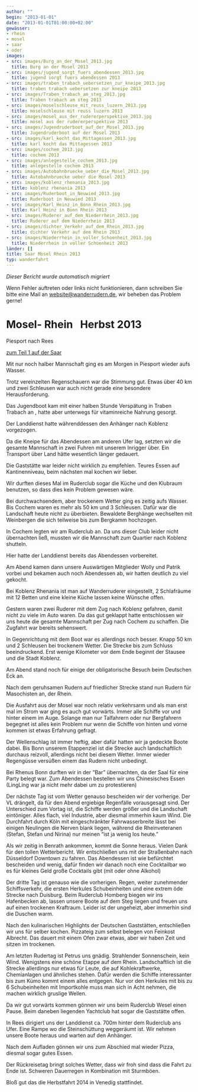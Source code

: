 ```yaml
---
author: ""
begin: "2013-01-01"
date: "2013-01-01T01:00:00+02:00"
gewässer:
- rhein
- mosel
- saar
- oder
images:
- src: images/Burg_an_der_Mosel_2013.jpg
  title: Burg an der Mosel 2013
- src: images/jugend_sorgt_fuers_abendessen_2013.jpg
  title: jugend sorgt fuers abendessen 2013
- src: images/traben_trabach_uebersetzen_zur_kneipe_2013.jpg
  title: traben trabach uebersetzen zur kneipe 2013
- src: images/Traben_trabach_am_steg_2013.jpg
  title: Traben trabach am steg 2013
- src: images/moselschleuse_mit_reuss_luzern_2013.jpg
  title: moselschleuse mit reuss luzern 2013
- src: images/mosel_aus_der_rudererperspektive_2013.jpg
  title: mosel aus der rudererperspektive 2013
- src: images/Jugendruderboot_auf_der_Mosel_2013.jpg
  title: Jugendruderboot auf der Mosel 2013
- src: images/karl_kocht_das_Mittagessen_2013.jpg
  title: karl kocht das Mittagessen 2013
- src: images/cochem_2013.jpg
  title: cochem 2013
- src: images/anlegestelle_cochem_2013.jpg
  title: anlegestelle cochem 2013
- src: images/Autobahnbruecke_ueber_die_Mosel_2013.jpg
  title: Autobahnbruecke ueber die Mosel 2013
- src: images/koblenz_rhenania_2013.jpg
  title: koblenz rhenania 2013
- src: images/Ruderboot_in_Neuwied_2013.jpg
  title: Ruderboot in Neuwied 2013
- src: images/Karl_Heinz_in_Bonn_Rhein_2013.jpg
  title: Karl Heinz in Bonn Rhein 2013
- src: images/Ruderer_auf_dem_Niederrhein_2013.jpg
  title: Ruderer auf dem Niederrhein 2013
- src: images/dichter_Verkehr_auf_dem_Rhein_2013.jpg
  title: dichter Verkehr auf dem Rhein 2013
- src: images/Niederrhein_in_voller_Schoenheit_2013.jpg
  title: Niederrhein in voller Schoenheit 2013
länder: []
title: Saar Mosel Rhein 2013
typ: wanderfahrt
---
```



*Dieser Bericht wurde automatisch migriert*

Wenn Fehler auftreten oder links nicht funktionieren, dann schreiben Sie bitte eine Mail an website@wanderrudern.de, wir beheben das Problem gerne!



# Mosel- Rhein   Herbst 2013


Piesport nach Rees

[zum Teil 1 auf der Saar](/berichte/2013/saar_mosel_rhein_2013)

Mit nur noch halber Mannschaft ging es am Morgen in Piesport wieder aufs Wasser.

Trotz vereinzelten Regenschauern war die Stimmung gut. Etwas über 40 km und zwei Schleusen war auch nicht gerade eine besondere Herausforderung.

Das Jugendboot kam mit einer halben Stunde Verspätung in Traben Trabach an , hatte aber unterwegs für vitaminreiche Nahrung gesorgt.

Der Landdienst hatte währenddessen den Anhänger nach Koblenz vorgezogen.

Da die Kneipe für das Abendessen am anderen Ufer lag, setzten wir die gesamte Mannschaft in zwei Fuhren mit unserem Inrigger über. Ein Transport über Land hätte wesentlich länger gedauert.

Die Gaststätte war leider nicht wirklich zu empfehlen. Teures Essen auf Kantinenniveau, beim nächsten mal kochen wir lieber.

Wir durften dieses Mal im Ruderclub sogar die Küche und den Klubraum benutzen, so dass dies kein Problem gewesen wäre.

Bei durchwachsendem, aber trockenem Wetter ging es zeitig aufs Wasser. Bis Cochem waren es mehr als 50 km und 3 Schleusen. Dafür war die Landschaft heute nicht zu überbieten. Bewaldete Berghänge wechselten mit Weinbergen die sich teilweise bis zum Bergkamm hochzogen.

In Cochem legten wir am Ruderclub an. Da uns dieser Club leider nicht übernachten ließ, mussten wir die Mannschaft zum Quartier nach Koblenz shutteln.

Hier hatte der Landdienst bereits das Abendessen vorbereitet.

Am Abend kamen dann unsere Auswärtigen Mitglieder Wolly und Patrik vorbei und bekamen auch noch Abendessen ab, wir hatten deutlich zu viel gekocht.

Bei Koblenz Rhenania ist man auf Wanderruderer eingestellt, 2 Schlafräume mit 12 Betten und eine kleine Küche lassen keine Wünsche offen.

Gestern waren zwei Ruderer mit dem Zug nach Koblenz gefahren, damit nicht zu viele im Auto waren. Da das gut geklappt hatte entschlossen wir uns heute die gesamte Mannschaft per Zug nach Cochem zu schaffen. Die Zugfahrt war bereits sehenswert.

In Gegenrichtung mit dem Boot war es allerdings noch besser. Knapp 50 km und 2 Schleusen bei trockenem Wetter. Die Strecke bis zum Schluss beeindruckend. Erst wenige Kilometer vor dem Ende beginnt der Stausee und die Stadt Koblenz.

Am Abend stand noch für einige der obligatorische Besuch beim Deutschen Eck an.

Nach dem geruhsamen Rudern auf friedlicher Strecke stand nun Rudern für Masochisten an, der Rhein.

Die Ausfahrt aus der Mosel war noch relativ verkehrsarm und als man erst mal im Strom war ging es auch gut vorwärts. Immer alle Schiffe vor und hinter einem im Auge. Solange man nur Talfahrern oder nur Bergfahrern begegnet ist alles kein Problem nur wenn die Schiffe von hinten und vorne kommen ist etwas Erfahrung gefragt.

Der Wellenschlag ist immer heftig, aber dafür hatten wir ja gedeckte Boote dabei. Bis Bonn unserem Etappenziel ist die Strecke auch landschaftlich durchaus reizvoll, allerdings nicht bei diesem Wetter. Immer wieder Regengüsse versüßen einem das Rudern nicht unbedingt.

Bei Rhenus Bonn durften wir in der “Bar” übernachten, da der Saal für eine Party belegt war. Zum Abendessen bestellen wir uns Chinesisches Essen (LingLing war ja nicht mehr dabei um zu protestieren)

Der nächste Tag ist vom Wetter genauso bescheiden wir der vorherige. Der VL drängelt, da für den Abend ergiebige Regenfälle vorausgesagt sind. Der Unterschied zum Vortag ist, die Schiffe werden größer und die Landschaft eintöniger. Alles flach, viel Industrie, aber diesmal immerhin kaum Wind. Die Durchfahrt durch Köln mit eingeschränkter Fahrwasserbreite lässt bei einigen Neulingen die Nerven blank liegen, während die Rheinveteranen (Stefan, Stefan und Nirina) nur meinen “ist ja wenig los heute.”

Als wir zeitig in Benrath ankommen, kommt die Sonne heraus. Vielen Dank für den tollen Wetterbericht. Wir entschließen uns mit der Straßenbahn nach Düsseldorf Downtown zu fahren. Das Abendessen ist wie befürchtet bescheiden und wenig, dafür finden wir danach noch eine Cocktailbar wo es für kleines Geld große Cocktails gibt (mit oder ohne Alkohol)

Der dritte Tag ist genauso wie die vorherigen. Regen, weiter zunehmender Schiffsverkehr, die ersten Herkules Schubeinheiten und eine extrem öde Strecke nach Duisburg. Beim Ruderclub Homberg biegen wir ins Hafenbecken ab, lassen unsere Boote auf dem Steg liegen und freuen uns auf einen trockenen Kraftraum. Leider ist der ungeheizt, aber immerhin sind die Duschen warm.

Nach den kulinarischen Highlights der Deutschen Gaststätten, entschließen wir uns für selber kochen. Pizzateig zum selbst belegen von Feinkost Albrecht. Das dauert mit einem Ofen zwar etwas, aber wir haben Zeit und sitzen im trockenen.

Am letzten Rudertag ist Petrus uns gnädig. Strahlender Sonnenschein, kein Wind. Wenigstens eine schöne Etappe auf dem Rhein. Landschaftlich ist die Strecke allerdings nur etwas für Leute, die auf Kohlekraftwerke, Chemianlagen und ähnliches stehen. Dafür werden die Schiffe interessanter bis zum Kümo kommt einem alles entgegen. Nur vor den Herkules mit bis zu 6 Schubeinheiten mit Importkohle muss man sich in Acht nehmen, die machen wirklich gruslige Wellen.

Da wir gut vorwärts kommen gönnen wir uns beim Ruderclub Wesel einen Pause. Beim daneben liegenden Yachtclub hat sogar die Gaststätte offen.

In Rees dirigiert uns der Landdienst ca. 700m hinter dem Ruderclub ans Ufer. Eine Rampe wo die Steinschüttung weggeräumt ist. Wir nehmen unsere Boote heraus und warten auf den Anhänger.

Nach dem Aufladen gönnen wir uns zum Abschied mal wieder Pizza, diesmal sogar gutes Essen.

Der Rückreisetag bringt solches Wetter, dass wir froh sind dass die Fahrt zu Ende ist. Schweren Dauerregen in Kombination mit Sturmböen.

Bloß gut das die Herbstfahrt 2014 in Venedig stattfindet.